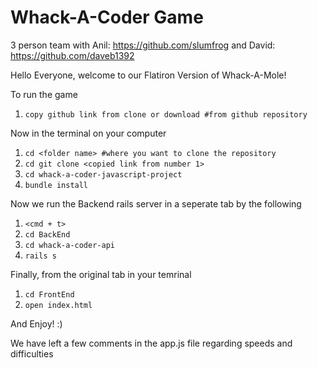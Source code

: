 # Whack-A-Coder Game

3 person team with Anil: https://github.com/slumfrog and David: https://github.com/daveb1392

Hello Everyone, welcome to our Flatiron Version of Whack-A-Mole!

To run the game

1. ```copy github link from clone or download #from github repository```

Now in the terminal on your computer

1. ```cd <folder name> #where you want to clone the repository```
2. ```cd git clone <copied link from number 1> ```
3. ```cd whack-a-coder-javascript-project```
4. ```bundle install```

Now we run the Backend rails server in a seperate tab by the following
1. ```<cmd + t>```
2. ```cd BackEnd```
3. ```cd whack-a-coder-api```
4. ```rails s```

Finally, from the original tab in your temrinal
1. ```cd FrontEnd```
2. ```open index.html```

And Enjoy! :)

We have left a few comments in the app.js file regarding speeds and difficulties
